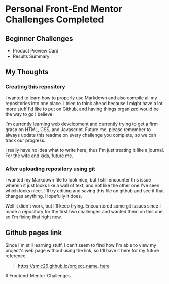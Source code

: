 # Personal Front-End Mentor Challenges Completed

## Beginner Challenges
 - Product Preview Card
 - Results Summary


## My Thoughts
### Creating this repository
I wanted to learn how to properly use Markdown and also compile all my repositories into one place. I tried to think ahead because I might have a lot more stuff I'd like to put on Github, and having things organized would be the way to go I believe.

I'm currently learning web development and currently trying to get a firm grasp on HTML, CSS, and Javascript. Future me, please remember to always update this readme on every challenge you complete, so we can track our progress.

I really have no idea what to write here, thus I'm just treating it like a journal. For the wife and kids, future me. 

### After uploading repository using git
I wanted my Markdown file to look nice, but I still encounter this issue wherein it just looks like a wall of text, and not like the other one I've seen which looks nicer. I'll try editing and saving this file on github and see if that changes anything. Hopefully it does.

Well it didn't work, but I'll keep trying. Encountered some git issues since I made a repository for the first two challenges and wanted them on this one, so I'm fixing that right now.


## Github pages link

Since I'm still learning stuff, I can't seem to find how I'm able to view my project's web page without using the link, so I'll have it here for my future reference.

> https://smic29.github.io/project_name_here

#   F r o n t e n d - M e n t o r - C h a l l e n g e s 
 
 
